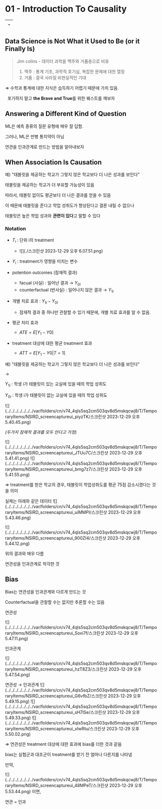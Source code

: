 # 01 - Introduction To Causality

| -   |
|:----|


## Data Science is Not What it Used to Be (or it Finally Is)

> Jim colins - 데이터 과학을 맥주와 거품층으로 비유
> 1. 맥주 : 통계 기초, 과학적 호기심, 복잡한 문제에 대한 열정
> 2. 거품 : 결국 사라질 비현실적인 기대

&Rightarrow; 수학과 통계에 대한 지식은 습득하기 어렵기 때문에 가치 있음.

&nbsp; 포기하지 말고 **the Brave and True**를 위한 퀘스트를 깨보자

## Answering a Different Kind of Question

ML은 예측 종류의 질문 유형에 매우 잘 답함.

그러나, ML은 만병 통치약이 아님

연관을 인과관계로 만드는 방법을 알아내보자

## When Association Is Causation

예) "태블릿을 제공하는 학교가 그렇지 않은 학교보다 더 나은 성과를 보인다"

태블릿을 제공하는 학교가 더 부유할 가능성이 있음

따라서, 태블릿 없이도 평균보다 더 나은 결과를 얻을 수 있음

이 때문에 태블릿을 준다고 학업 성취도가 향상된다고 결론 내릴 수 없으나

태블릿은 높은 학업 성과와 **관련이 있다**고 말할 수 있다



### Notation

- $T_{i}$ : 단위 i의 treatment
  
  - ![](./스크린샷 2023-12-29 오후 6.07.51.png)

- $Y_{i}$ : treatment가 영향을 미치는 변수

- potention outcomes (잠재적 결과)

    - facual (사실) : 일어난 결과 &rightarrow; $Y_{0i}$ 
    - counterfactual (반사실) : 일어나지 않은 결과 &rightarrow; $Y_{1i}$ 

- 개별 치료 효과 : $Y_{1i} - Y_{0i}$ 

    - 잠재적 결과 중 하나만 관찰할 수 있기 때문에, 개별 치료 효과를 알 수 없음.

- 평균 처리 효과 
  - $ATE = E[Y_{1}-Y{0}]$
- treatment 대상에 대한 평균 treatment 효과 
  - $ATT = E[Y_{1}-Y{0}|T=1]$


예) "태블릿을 제공하는 학교가 그렇지 않은 학교보다 더 나은 성과를 보인다"

&rarr; 

$Y_{1i}$  : 학생 i가 태블릿이 있는 교실에 있을 때의 학업 성취도

$Y_{0i}$  : 학생 i가 태블릿이 없는 교실에 있을 때의 학업 성취도

![](../../../../../../../var/folders/cn/v74_4qls5sq2cm503qv8d5mskqcwj8/T/TemporaryItems/NSIRD_screencaptureui_piyzTK/스크린샷 2023-12-29 오후 5.40.45.png)

*(두가지 잠재적 결과를 모두 안다고 가정)*

![](../../../../../../../var/folders/cn/v74_4qls5sq2cm503qv8d5mskqcwj8/T/TemporaryItems/NSIRD_screencaptureui_JTUu7C/스크린샷 2023-12-29 오후 5.41.41.png)
![](../../../../../../../var/folders/cn/v74_4qls5sq2cm503qv8d5mskqcwj8/T/TemporaryItems/NSIRD_screencaptureui_bmg7z7/스크린샷 2023-12-29 오후 5.41.55.png)

&Rightarrow; treatment를 받은 학교의 경우, 태블릿이 학업성취도를 평균 75점 감소시켰다는 것을 의미


실제는 아래와 같은 데이터
![](../../../../../../../var/folders/cn/v74_4qls5sq2cm503qv8d5mskqcwj8/T/TemporaryItems/NSIRD_screencaptureui_uiMMPI/스크린샷 2023-12-29 오후 5.43.46.png)

![](../../../../../../../var/folders/cn/v74_4qls5sq2cm503qv8d5mskqcwj8/T/TemporaryItems/NSIRD_screencaptureui_900ZI4/스크린샷 2023-12-29 오후 5.44.12.png)

위의 결과와 매우 다름

연관성을 인과관계로 착각한 것

## Bias

Bias는 연관성을 인과관계와 다르게 만드는 것

Counterfactual을 관찰할 수는 없지만 추론할 수는 있음

연관성

![](../../../../../../../var/folders/cn/v74_4qls5sq2cm503qv8d5mskqcwj8/T/TemporaryItems/NSIRD_screencaptureui_Soxi7f/스크린샷 2023-12-29 오후 5.47.11.png)

인과관계

![](../../../../../../../var/folders/cn/v74_4qls5sq2cm503qv8d5mskqcwj8/T/TemporaryItems/NSIRD_screencaptureui_hzT8Z3/스크린샷 2023-12-29 오후 5.47.54.png)

연관성 &rarr; 인과관계
![](../../../../../../../var/folders/cn/v74_4qls5sq2cm503qv8d5mskqcwj8/T/TemporaryItems/NSIRD_screencaptureui_G6vfbZ/스크린샷 2023-12-29 오후 5.49.15.png)
![](../../../../../../../var/folders/cn/v74_4qls5sq2cm503qv8d5mskqcwj8/T/TemporaryItems/NSIRD_screencaptureui_sH7lSe/스크린샷 2023-12-29 오후 5.49.33.png)
![](../../../../../../../var/folders/cn/v74_4qls5sq2cm503qv8d5mskqcwj8/T/TemporaryItems/NSIRD_screencaptureui_xIwRtu/스크린샷 2023-12-29 오후 5.50.02.png)

&Rightarrow; 연관성은 treatment 대상에 대한 효과에 bias를 더한 것과 같음

bias는 실험군과 대조군이 treatment를 받기 전 얼마나 다른지를 나타냄

만약,

![](../../../../../../../var/folders/cn/v74_4qls5sq2cm503qv8d5mskqcwj8/T/TemporaryItems/NSIRD_screencaptureui_48MPeT/스크린샷 2023-12-29 오후 5.53.44.png)
이면,

연관 = 인과

